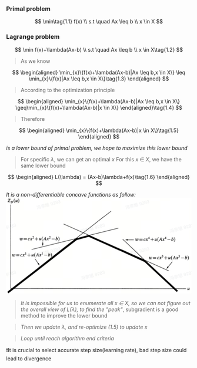 ### Primal problem
$$
\min\tag{1.1}
f(x) \\
s.t \quad Ax \leq b \\
x \in X
$$

### Lagrange problem
$$
\min
f(x)+\lambda(Ax-b) \\
s.t \quad Ax \leq b \\
x \in X\tag{1.2}
$$



>As we know

$$
\begin{aligned}
    \min_{x}\{f(x)+\lambda(Ax-b)|Ax \leq b,x \in X\} \leq \min_{x}\{f(x)|Ax \leq b,x \in X\}\tag{1.3}
\end{aligned}
$$

>According to the optimization principle

<!-- - According to the optimization principle -->
$$
\begin{aligned}
    \min_{x}\{f(x)+\lambda(Ax-b)|Ax \leq b,x \in X\} \geq\min_{x}\{f(x)+\lambda(Ax-b)|x \in X\}
\end{aligned}\tag{1.4}
$$

>Therefore

$$
\begin{aligned}
    \min_{x}\{f(x)+\lambda(Ax-b)|x \in X\}\tag{1.5}
\end{aligned}
$$

*is a lower bound of primal problem, we hope to maximize this lower bound*

> For specific $\lambda$, we can get an optimal $x$
> For this $x$ $\in$ $X$, we have the same lower bound

$$
\begin{aligned}
    L(\lambda) = (Ax-b)\lambda+f(x)\tag{1.6}
\end{aligned}
$$

*It is a non-differentiable concave functions as follow:*
![](./images/image.png)

> *It is impossible for us to enumerate all $x$ $\in$ $X$, so we can not figure out the overall view of $L(\lambda)$, to find the "peak"*, subgradient is a good method to improve the lower bound

> *Then we update $\lambda$, and re-optimize (1.5) to update $x$*

> *Loop until reach algorithm end criteria*

:exclamation:It is crucial to select accurate step size(learning rate), bad step size could lead to divergence